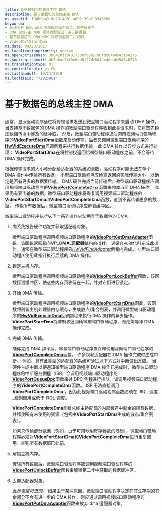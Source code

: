 ```yaml
---
title: 基于数据包的总线主控 DMA
description: 基于数据包的总线主控 DMA
ms.assetid: f94b9ca9-6e29-4801-a092-30af19345f6d
keywords:
- 总线主控 DMA WDK 音频视频微型端口，基于数据包
- DMA 总线-主 WDK 视频微型端口，基于数据包
- 基于数据包的 DMA WDK 视频微型端口，说明
- VideoPortStartDma
ms.date: 04/20/2017
ms.localizationpriority: medium
ms.openlocfilehash: 3b84201c0c01738ef9865796fdc04a4d43164276
ms.sourcegitcommit: 4b7a6ac7c68e6ad6f27da5d1dc4deabd5d34b748
ms.translationtype: MT
ms.contentlocale: zh-CN
ms.lasthandoff: 10/24/2019
ms.locfileid: "72826061"
---
```

# <a name="packet-based-bus-master-dma"></a>基于数据包的总线主控 DMA


## <span id="ddk_packet_based_bus_master_dma_gg"></span><span id="DDK_PACKET_BASED_BUS_MASTER_DMA_GG"></span>


通常，显示驱动程序通过将传输请求发送到微型端口驱动程序来启动 DMA 操作。 当支持基于数据包的 DMA 操作的微型端口驱动程序收到此类请求时，它将首先锁定数据传输中涉及的缓冲区。 然后，微型端口驱动程序通过调用视频端口驱动程序的[**VideoPortStartDma**](https://docs.microsoft.com/windows-hardware/drivers/ddi/video/nf-video-videoportstartdma)函数来启动传输，后者又调用微型端口驱动程序的[**HwVidExecuteDma**](https://docs.microsoft.com/windows-hardware/drivers/ddi/video/nc-video-pexecute_dma)回调例程来执行数据传输。 此 DMA 操作以异步方式进行处理： **VideoPortStartDma**在将控制权返回给微型端口驱动程序之前，不会等待 DMA 操作完成。

根据传输请求的大小和分配给适配器的系统资源数，驱动程序可能无法在单个 DMA 操作中传输所有数据。 小型端口驱动程序应检查返回的实际传输大小，以确定是否有更多的数据要传输。 DMA 硬件完成当前传输后，微型端口驱动程序应调用视频端口驱动程序的[**VideoPortCompleteDma**](https://docs.microsoft.com/windows-hardware/drivers/ddi/video/nf-video-videoportcompletedma)函数来完成当前 DMA 操作。 如果仍有要传输的数据，微型端口驱动程序将重复调用视频端口驱动程序的**VideoPortStartDma**和**VideoPortCompleteDma**函数，直到不再传输更多的数据。 传输所有数据后，微型端口驱动程序应解锁缓冲区。

微型端口驱动程序执行以下一系列操作以使用基于数据包的 DMA：

1.  向系统报告硬件功能并获取适配器对象。

    微型端口驱动程序调用视频端口驱动程序的[**VideoPortGetDmaAdapter**](https://docs.microsoft.com/windows-hardware/drivers/ddi/video/nf-video-videoportgetdmaadapter)函数，该函数返回指向[**VP\_DMA\_适配器**](https://docs.microsoft.com/previous-versions/ff570570(v=vs.85))结构的指针。 通常在初始化时完成此操作，通常在微型端口驱动程序的[*HwVidFindAdapter*](https://docs.microsoft.com/windows-hardware/drivers/ddi/video/nc-video-pvideo_hw_find_adapter)例程内完成。 小型端口驱动程序使用此指针执行后续的 DMA 操作。

2.  锁定主机内存。

    微型端口驱动程序调用视频端口驱动程序的[**VideoPortLockBuffer**](https://docs.microsoft.com/windows-hardware/drivers/ddi/video/nf-video-videoportlockbuffer)函数，该函数探测缓冲区，使这些内存页驻留在一起，并对它们进行锁定。

3.  开始 DMA 传输。

    微型端口驱动程序调用视频端口驱动程序的[**VideoPortStartDma**](https://docs.microsoft.com/windows-hardware/drivers/ddi/video/nf-video-videoportstartdma)函数，该函数将刷新主机处理器内存缓存，生成散点/集合列表，并调用微型端口驱动程序的[**HwVidExecuteDma**](https://docs.microsoft.com/windows-hardware/drivers/ddi/video/nc-video-pexecute_dma)回调例程来执行DMA 操作的异步操作。 **VideoPortStartDma**将控制权返回给微型端口驱动程序，而无需等待 DMA 操作完成。

4.  完成 DMA 传输。

    硬件完成 DMA 操作后，微型端口驱动程序应立即调用视频端口驱动程序的[**VideoPortCompleteDma**](https://docs.microsoft.com/windows-hardware/drivers/ddi/video/nf-video-videoportcompletedma)函数。 许多视频适配器在 DMA 操作完成时生成中断。 例如，具有此类型的适配器的系统可通过以下方式对中断做出反应。 当硬件生成中断以便通知微型端口驱动程序 DMA 操作已完成时，微型端口驱动程序的中断服务例程（ISR）会调用视频端口驱动程序的[**VideoPortQueueDpc**](https://docs.microsoft.com/windows-hardware/drivers/ddi/video/nf-video-videoportqueuedpc)函数来对 DPC 例程进行排队，请调用视频端口驱动程序的**VideoPortCompleteDma**函数。 ISR 无法直接调用**VideoPortCompleteDma** ，因为此视频端口驱动程序函数必须在 IRQL 调度\_级别调用或低于 IRQL 调度。

    **VideoPortCompleteDma**刷新总线主适配器的内部缓存中剩余的所有数据，并释放所有未使用的资源（包括由**VideoPortStartDma**生成的散点/集合列表）。

    如果只传输部分数据（例如，由于可用映射寄存器数的限制），微型端口驱动程序必须对**VideoPortStartDma**和**VideoPortCompleteDma**进行重复调用，直到所有数据都已此前.

5.  解锁主机内存。

    传输所有数据后，微型端口驱动程序应调用视频端口驱动程序的[**VideoPortUnlockBuffer**](https://docs.microsoft.com/windows-hardware/drivers/ddi/video/nf-video-videoportunlockbuffer)函数来解锁第二步中获取的数据缓冲区。

6.  丢弃适配器对象。

    *此步骤是可选的*。 如果由于某种原因，微型端口驱动程序决定在其生存期的其余部分不会有进一步的 DMA 操作，则应通过调用视频端口驱动程序的[**VideoPortPutDmaAdapter**](https://docs.microsoft.com/windows-hardware/drivers/ddi/video/nf-video-videoportputdmaadapter)函数来放弃 dma 适配器对象。

 

 





